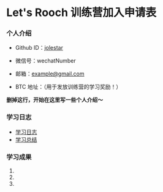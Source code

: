 # Let's Rooch 训练营加入申请表

### 个人介绍

* Github ID：[jolestar](https://github.com/jolestar)

* 微信号：wechatNumber

* 邮箱：example@gmail.com

* BTC 地址：（用于发放训练营的学习奖励！）

**删掉这行，开始在这里写一些个人介绍～**

### 学习日志

- [学习日志](journal.md)
- [学习总结](summary.md)

### 学习成果

1.

2.

3.
